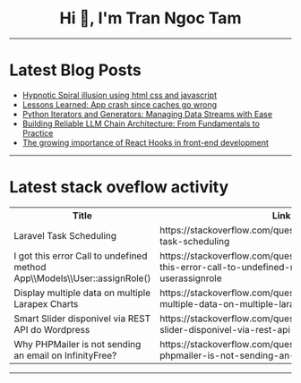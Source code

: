 <h1 align="center">Hi 👋, I'm Tran Ngoc Tam</h1>

---

# Latest Blog Posts 
<!-- BLOG-POST-LIST:START -->
- [Hypnotic Spiral illusion using html css and javascript](https://dev.to/prince_beec5ccde00b7c6c73/hypnotic-spiral-illusion-using-html-css-and-javascript-55l6)
- [Lessons Learned: App crash since caches go wrong](https://dev.to/vukhanhtruong/lessons-learned-app-crash-since-caches-go-wrong-2odf)
- [Python Iterators and Generators: Managing Data Streams with Ease](https://dev.to/aishwarya_raj_978520e6399/python-iterators-and-generators-managing-data-streams-with-ease-p65)
- [Building Reliable LLM Chain Architecture: From Fundamentals to Practice](https://dev.to/jamesli/building-reliable-llm-chain-architecture-from-fundamentals-to-practice-2pha)
- [The growing importance of React Hooks in front-end development](https://dev.to/vsfarooqkhan/the-growing-importance-of-react-hooks-in-front-end-development-12f6)
<!-- BLOG-POST-LIST:END -->

---

# Latest stack oveflow activity
<table>
  <tr><th>Title</th><th>Link</th></tr>
  <!-- STACKOVERFLOW:START --><tr><td>Laravel Task Scheduling</td><td>https://stackoverflow.com/questions/79198581/laravel-task-scheduling</td></tr><tr><td>I got this error Call to undefined method App\\Models\\User::assignRole&lpar;&rpar;</td><td>https://stackoverflow.com/questions/79198574/i-got-this-error-call-to-undefined-method-app-models-userassignrole</td></tr><tr><td>Display multiple data on multiple Larapex Charts</td><td>https://stackoverflow.com/questions/79198531/display-multiple-data-on-multiple-larapex-charts</td></tr><tr><td>Smart Slider disponivel via REST API do Wordpress</td><td>https://stackoverflow.com/questions/79198514/smart-slider-disponivel-via-rest-api-do-wordpress</td></tr><tr><td>Why PHPMailer is not sending an email on InfinityFree?</td><td>https://stackoverflow.com/questions/79198506/why-phpmailer-is-not-sending-an-email-on-infinityfree</td></tr><!-- STACKOVERFLOW:END -->
</table>

---


